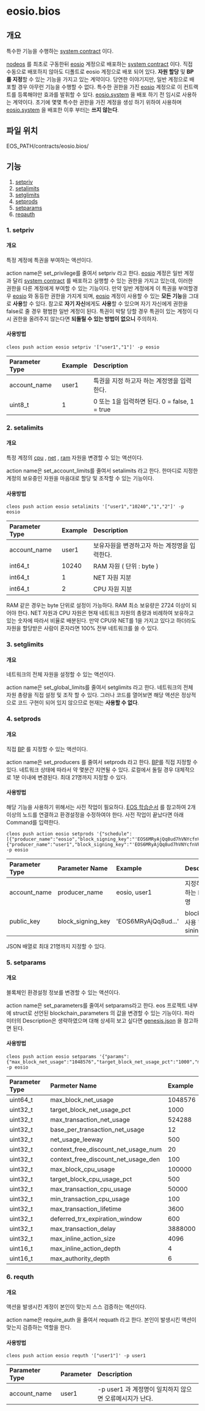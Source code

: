 # eosio.bios

## 개요

특수한 기능을 수행하는 [system contract](../s/system-contract.md) 이다.

[nodeos](../n/nodeos.md) 를 최초로 구동한뒤 [eosio](eosio.md) 계정으로 배포하는 [system contract](../s/system-contract.md) 이다. 직접 수동으로 배포하지 않아도 디폴트로 eosio 계정으로 배포 되어 있다. **자원 할당** 및 **BP를 지정**할 수 있는 기능을 가지고 있는 계약이다. 당연한 이야기지만, 일반 계정으로 배포할 경우 아무런 기능을 수행할 수 없다. 특수한 권한을 가진 [eosio](eosio.md) 계정으로 이 컨트랙트를 등록해야만 효과를 발휘할 수 있다. [eosio.system](eosio.system.md) 을 배포 하기 전 임시로 사용하는 계약이다.  초기에 몇몇 특수한 권한을 가진 계정을 생성 하기 위하여 사용하며 [eosio.system](eosio.system.md) 을 배포한 이후 부터는 **쓰지 않는다**.

## 파일 위치

EOS\_PATH/contracts/eosio.bios/

## 기능

1. [setpriv](eosio.bios.md#1-setpriv)
2. [setalimits](eosio.bios.md#2-setalimits)
3. [setglimits](eosio.bios.md#3-setglimits)
4. [setprods](eosio.bios.md#4-setprods)
5. [setparams](eosio.bios.md#5-setparams)
6. [reqauth](eosio.bios.md#6-requth)

### 1. setpriv

#### 개요

특정 계정에 특권을 부여하는 액션이다.

action name은 set\_privilege를 줄여서 setpriv 라고 한다. [eosio](eosio.md) 계정은 일반 계정과 달리 [system contract](../s/system-contract.md) 를 배포하고 실행할 수 있는 권한을 가지고 있는데, 이러한 권한을 다른 계정에게 부여할 수 있는 기능이다. 만약 일반 계정에게 이 특권을 부여할경우 [eosio](eosio.md) 와 동등한 권한을 가지게 되며, [eosio](eosio.md) 계정이 사용할 수 있는 **모든 기능**을 그대로 **사용**할 수 있다. 참고로 **자기 자신**에게도 **사용**할 수 있으며 자기 자신에게 권한을 false로 줄 경우 평범한 일반 계정이 된다. 특권이 박탈 당할 경우 특권이 있는 계정이 다시 권한을 올려주지 않는다면 **되돌릴 수 있는 방법이 없으니** 주의하자.

#### 사용방법

```text
cleos push action eosio setpriv '["user1","1"]' -p eosio
```

| Parameter Type | Example | Description |
| :--- | :--- | :--- |
| account\_name | user1 | 특권을 지정 하고자 하는 계정명을 입력한다. |
| uint8\_t | 1 | 0 또는 1을 입력하면 된다. 0 = false, 1 = true |

### 2. setalimits

#### 개요

특정 계정의 [cpu](../c/cpu.md) , [net](../n/net.md) , [ram](../r/ram.md) 자원을 변경할 수 있는 액션이다.

action name은 set\_account\_limits를 줄여서 setalimits 라고 한다. 한마디로 지정한 계정의 보유중인 자원을 마음대로 할당 및 조작할 수 있는 기능이다.

#### 사용방법

```text
cleos push action eosio setalimits '["user1","10240","1","2"]' -p eosio
```

| Parameter Type | Example | Description |
| :--- | :--- | :--- |
| account\_name | user1 | 보유자원을 변경하고자 하는 계정명을 입력한다. |
| int64\_t | 10240 | RAM 자원 \( 단위 : byte \) |
| int64\_t | 1 | NET 자원 지분 |
| int64\_t | 2 | CPU 자원 지분 |

RAM 같은 경우는 byte 단위로 설정이 가능하다. RAM 최소 보유량은 2724 이상이 되어야 한다. NET 자원과 CPU 자원은 현재 네트워크 자원의 총량과 비례하여 보유하고 있는 숫자에 따라서 비율로 배분된다. 만약 CPU와 NET를 1을 가지고 있다고 하더라도 자원을 할당받은 사람이 혼자라면 100% 전부 네트워크를 쓸 수 있다.

### 3. setglimits

#### 개요

네트워크의 전체 자원을 설정할 수 있는 액션이다.

action name은 set\_global\_limits를 줄여서 setglimits 라고 한다. 네트워크의 전체 자원 총량을 직접 설정 및 조작 할 수 있다. 그러나 코드를 열어보면 해당 액션은 정상적으로 코드 구현이 되어 있지 않으므로 현재는 **사용할 수 없다**.

### 4. setprods

#### 개요

직접 [BP](../b/bp.md) 를 지정할 수 있는 액션이다.

action name은 set\_producers 를 줄여서 setprods 라고 한다. [BP](../b/bp.md)를 직접 지정할 수 있다. 네트워크 상태에 따라서 약 몇분간 지연될 수 있다. 로컬에서 돌릴 경우 대체적으로 1분 이내에 변경된다. 최대 21명까지 지정할 수 있다.

#### 사용방법

해당 기능을 사용하기 위해서는 사전 작업이 필요하다. [EOS 학습순서](../../tutorial/eos-study/) 를 참고하여 2개 이상의 노드를 연결하고 환경설정을 수정하여야 한다. 사전 작업이 끝났다면 아래 Command를 입력한다.

```text
cleos push action eosio setprods '{"schedule":[{"producer_name":"eosio","block_signing_key":"'EOS6MRyAjQq8ud7hVNYcfnVPJqcVpscN5So8BhtHuGYqET5GDW5CV'"},{"producer_name":"user1","block_signing_key":"'EOS6MRyAjQq8ud7hVNYcfnVPJqcVpscN5So8BhtHuGYqET5GDW5CV'"}]}' -p eosio
```

| Parameter Type | Parameter Name | Example | Description |
| :--- | :--- | :--- | :--- |
| account\_name | producer\_name | eosio, user1 | 지정하고자 하는 BP 계정명 |
| public\_key | block\_signing\_key | 'EOS6MRyAjQq8ud...' | block 생성시 사용 할 sining key |

JSON 배열로 최대 21명까지 지정할 수 있다.

### 5. setparams

#### 개요

블록체인 환경설정 정보를 변경할 수 있는 액션이다.

action name은 set\_parameters를 줄여서 setparams라고 한다. eos 프로젝트 내부에 struct로 선언된 blockchain\_parameters 의 값을 변경할 수 있는 기능이다. 파라미터의 Description은 생략하였으며 대해 상세히 보고 싶다면 [genesis.json](../g/genesis.json.md) 을 참고하면 된다.

#### 사용방법

```text
cleos push action eosio setparams '{"params":{"max_block_net_usage":"1048576","target_block_net_usage_pct":"1000","max_transaction_net_usage":"524288","base_per_transaction_net_usage":"12","net_usage_leeway":"500","context_free_discount_net_usage_num":"20","context_free_discount_net_usage_den":"100","max_block_cpu_usage":"100000","target_block_cpu_usage_pct":"500","max_transaction_cpu_usage":"5000","min_transaction_cpu_usage":"100","max_transaction_lifetime":"3600","deferred_trx_expiration_window":"600","max_transaction_delay":"388800","max_inline_action_size":"4096","max_inline_action_depth":"4","max_authority_depth":"6"}}' -p eosio
```

| Parameter Type | Parmeter Name | Example |
| :--- | :--- | :--- |
| uint64\_t | max\_block\_net\_usage | 1048576 |
| uint32\_t | target\_block\_net\_usage\_pct | 1000 |
| uint32\_t | max\_transaction\_net\_usage | 524288 |
| uint32\_t | base\_per\_transaction\_net\_usage | 12 |
| uint32\_t | net\_usage\_leeway | 500 |
| uint32\_t | context\_free\_discount\_net\_usage\_num | 20 |
| uint32\_t | context\_free\_discount\_net\_usage\_den | 100 |
| uint32\_t | max\_block\_cpu\_usage | 100000 |
| uint32\_t | target\_block\_cpu\_usage\_pct | 500 |
| uint32\_t | max\_transaction\_cpu\_usage | 50000 |
| uint32\_t | min\_transaction\_cpu\_usage | 100 |
| uint32\_t | max\_transaction\_lifetime | 3600 |
| uint32\_t | deferred\_trx\_expiration\_window | 600 |
| uint32\_t | max\_transaction\_delay | 3888000 |
| uint32\_t | max\_inline\_action\_size | 4096 |
| uint16\_t | max\_inline\_action\_depth | 4 |
| uint16\_t | max\_authority\_depth | 6 |

### 6. requth

#### 개요

액션을 발생시킨 계정이 본인이 맞는지 스스 검증하는 액션이다.

action name은 require\_auth 을 줄여서 requath 라고 한다. 본인이 발생시킨 액션이 맞는지 검증하는 역할을 한다.

#### 사용방법

```text
cleos push action eosio requth '["user1"]' -p user1
```

| Parameter Type | Parameter | Description |
| :--- | :--- | :--- |
| account\_name | user1 | -p user1 과 계정명이 일치하지 않으면 오류메시지가 난다. |

